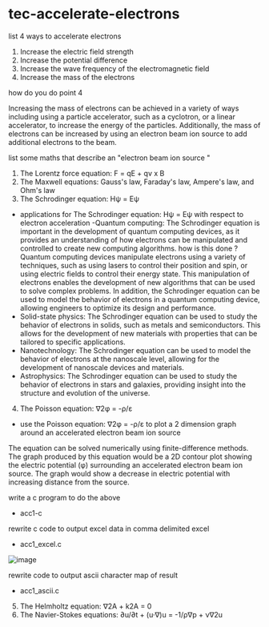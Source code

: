 # tec-accelerate-electrons

list 4 ways to accelerate electrons

1. Increase the electric field strength
2. Increase the potential difference
3. Increase the wave frequency of the electromagnetic field
4. Increase the mass of the electrons

how do you do point 4

Increasing the mass of electrons can be achieved in a variety of ways including using a particle accelerator, such as a cyclotron, or a linear accelerator, to increase the energy of the particles. Additionally, the mass of electrons can be increased by using an electron beam ion source to add additional electrons to the beam.


list some maths that describe an "electron beam ion source "

1. The Lorentz force equation: F = qE + qv x B
2. The Maxwell equations: Gauss's law, Faraday's law, Ampere's law, and Ohm's law
3. The Schrodinger equation: Hψ = Eψ
- applications for The Schrodinger equation: Hψ = Eψ with respect to electron acceleration
-Quantum computing: The Schrodinger equation is important in the development of quantum computing devices, as it provides an understanding of how electrons can be manipulated and controlled to create new computing algorithms. how is this done ? Quantum computing devices manipulate electrons using a variety of techniques, such as using lasers to control their position and spin, or using electric fields to control their energy state. This manipulation of electrons enables the development of new algorithms that can be used to solve complex problems. In addition, the Schrodinger equation can be used to model the behavior of electrons in a quantum computing device, allowing engineers to optimize its design and performance.
- Solid-state physics: The Schrodinger equation can be used to study the behavior of electrons in solids, such as metals and semiconductors. This allows for the development of new materials with properties that can be tailored to specific applications.
- Nanotechnology: The Schrodinger equation can be used to model the behavior of electrons at the nanoscale level, allowing for the development of nanoscale devices and materials.
- Astrophysics: The Schrodinger equation can be used to study the behavior of electrons in stars and galaxies, providing insight into the structure and evolution of the universe.

4. The Poisson equation: ∇2φ = -ρ/ε
- use the Poisson equation: ∇2φ = -ρ/ε to plot a 2 dimension graph around an accelerated electron beam ion source

The equation can be solved numerically using finite-difference methods. The graph produced by this equation would be a 2D contour plot showing the electric potential (φ) surrounding an accelerated electron beam ion source. The graph would show a decrease in electric potential with increasing distance from the source.

write a c program to do the above
- acc1-c

rewrite c code to output excel data in comma delimited excel
- acc1_excel.c

![image](https://user-images.githubusercontent.com/58069246/205521953-1087558c-2573-44a3-93de-484b45add42f.png)

rewrite code to output ascii character map of result
- acc1_ascii.c

5. The Helmholtz equation: ∇2A + k2A = 0
6. The Navier-Stokes equations: ∂u/∂t + (u·∇)u = -1/ρ∇p + ν∇2u


